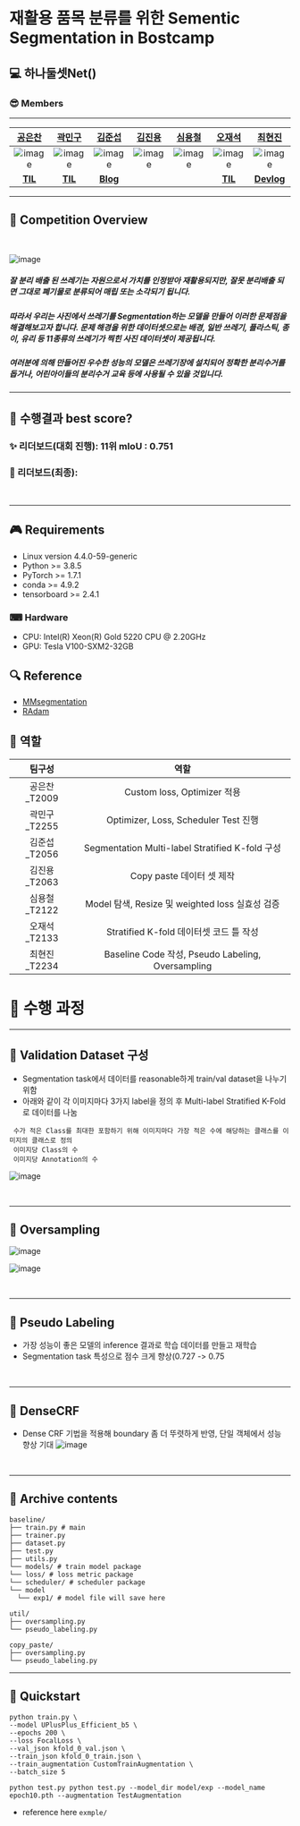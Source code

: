 # 재활용 품목 분류를 위한 Sementic Segmentation in Bostcamp

## 💻 하나둘셋Net()

### 😎 Members

---

|                                     [공은찬](https://github.com/Chanchan2)                                      |                                       [곽민구](https://github.com/deokgu)                                       |                                      [김준섭](https://github.com/Aweseop)                                       |                                     [김진용](https://github.com/Kim-jy0819)                                     |                                       [심용철](https://github.com/ShimYC)                                       |                               [오재석](https://github.com/dmole20)                                |                                     [최현진](https://github.com/hyeonjini)                                      |
| :-------------------------------------------------------------------------------------------------------------: | :-------------------------------------------------------------------------------------------------------------: | :-------------------------------------------------------------------------------------------------------------: | :-------------------------------------------------------------------------------------------------------------: | :-------------------------------------------------------------------------------------------------------------: | :-----------------------------------------------------------------------------------------------: | :-------------------------------------------------------------------------------------------------------------: |
| ![image](https://user-images.githubusercontent.com/35412566/138591221-5c2b12cc-c2db-4679-892f-a0aa034cdf77.png) | ![image](https://user-images.githubusercontent.com/35412566/138591171-7b883dcd-7b83-492e-a251-9eb2960d6e62.png) | ![image](https://user-images.githubusercontent.com/35412566/138591221-5c2b12cc-c2db-4679-892f-a0aa034cdf77.png) | ![image](https://user-images.githubusercontent.com/63527907/140073918-839313ff-76f0-4bd1-a1da-2b68880c8f43.png) | ![image](https://user-images.githubusercontent.com/35412566/138591221-5c2b12cc-c2db-4679-892f-a0aa034cdf77.png) |                ![image](https://avatars.githubusercontent.com/u/52789601?s=40&v=4)                | ![image](https://github.com/hyeonjini.png) |
| [**TIL**](https://flint-failing-3c9.notion.site/006b28bf92104405834e3fb3ef1fdc99)                                                                                                             |                                [**TIL**](https://github.com/deokgu/deokgu/wiki)                                 |   [**Blog**](https://kim-jy0819.github.io/)                                                                                                              |                                                                                                                 |                                                                                                                 | [**TIL**](https://fair-dahlia-cc2.notion.site/BoostCamp-AI-Tech-48bd706756aa49e0b74ca2d2ffda962a) |[**Devlog**](https://velog.io/@choihj94)                                                                                                                 |

---

## 🔎 Competition Overview

<br>

![image](https://user-images.githubusercontent.com/35412566/139359859-ea1469d8-8bd9-41f3-b09e-4b190ab795db.png)

##### 잘 분리 배출 된 쓰레기는 자원으로서 가치를 인정받아 재활용되지만, 잘못 분리배출 되면 그대로 폐기물로 분류되어 매립 또는 소각되기 됩니다.

##### 따라서 우리는 사진에서 쓰레기를 Segmentation하는 모델을 만들어 이러한 문제점을 해결해보고자 합니다. 문제 해경을 위한 데이터셋으로는 배경, 일반 쓰레기, 플라스틱, 종이, 유리 등 11종류의 쓰레기가 찍힌 사진 데이터셋이 제공됩니다.

##### 여러분에 의해 만들어진 우수한 성능의 모델은 쓰레기장에 설치되어 정확한 분리수거를 돕거나, 어린아이들의 분리수거 교육 등에 사용될 수 있을 것입니다.

---

## 🎉 수행결과 best score?

### ✨ 리더보드(대회 진행): **11위** mIoU : 0.751

### 🎊 리더보드(최종):

<br>

---

## 🎮 Requirements

- Linux version 4.4.0-59-generic
- Python >= 3.8.5
- PyTorch >= 1.7.1
- conda >= 4.9.2
- tensorboard >= 2.4.1

### ⌨ Hardware

- CPU: Intel(R) Xeon(R) Gold 5220 CPU @ 2.20GHz
- GPU: Tesla V100-SXM2-32GB
  <br>

## 🔍 Reference

- [MMsegmentation](https://github.com/open-mmlab/mmsegmentation)
- [RAdam](https://github.com/LiyuanLucasLiu/RAdam/blob/master/radam/radam.py)
  <br>
  
## 📏 역할
| 팀구성  | 역할 |
| :---:   | :---:|
| 공은찬_T2009| Custom loss, Optimizer 적용|
| 곽민구_T2255| Optimizer, Loss, Scheduler Test 진행 |
| 김준섭_T2056| Segmentation Multi-label Stratified K-fold 구성|
| 김진용_T2063| Copy paste 데이터 셋 제작|
| 심용철_T2122| Model 탐색, Resize 및 weighted loss 실효성 검증|
| 오재석_T2133| Stratified K-fold 데이터셋 코드 틀 작성|
| 최현진_T2234| Baseline Code 작성, Pseudo Labeling, Oversampling|


# 🔨 수행 과정

---

## 🔑 Validation Dataset 구성
- Segmentation task에서 데이터를 reasonable하게 train/val dataset을 나누기 위함
- 아래와 같이 각 이미지마다 3가지 label을 정의 후 Multi-label Stratified K-Fold로 데이터를 나눔
```
 수가 적은 Class를 최대한 포함하기 위해 이미지마다 가장 적은 수에 해당하는 클래스를 이미지의 클래스로 정의
 이미지당 Class의 수
 이미지당 Annotation의 수
````
 ![image](https://user-images.githubusercontent.com/35412566/140275405-f42a0fd4-37ae-41be-986f-39ee5a6847c9.png)


<br>

---

## 🔑 Oversampling
![image](https://user-images.githubusercontent.com/35412566/140275754-58e33ecd-8e5b-4581-8655-6f153ed11412.png)
<br>

![image](https://user-images.githubusercontent.com/35412566/140275802-3f83cd8e-9854-422d-86b3-c58c2051af5a.png)

<br>

---

## 🔑 Pseudo Labeling
- 가장 성능이 좋은 모델의 inference 결과로 학습 데이터를 만들고 재학습
- Segmentation task 특성으로 점수 크게 향상(0.727 -> 0.75

<br>

---
## 🔑 DenseCRF
- Dense CRF 기법을 적용해 boundary 좀 더 뚜렷하게 반영, 단일 객체에서 성능 향상 기대
![image](https://user-images.githubusercontent.com/35412566/140275995-7967b185-5dd8-4e74-b36c-0558408a436c.png)

<br>

---

## 📂 Archive contents

```
baseline/
├── train.py # main
├── trainer.py
├── dataset.py
├── test.py
├── utils.py
└── models/ # train model package
└── loss/ # loss metric package
└── scheduler/ # scheduler package
└── model
  └── exp1/ # model file will save here
```

```
util/
├── oversampling.py
└── pseudo_labeling.py
```

```
copy_paste/
├── oversampling.py
└── pseudo_labeling.py
```

---

## 🛒 Quickstart
```
python train.py \
--model UPlusPlus_Efficient_b5 \
--epochs 200 \
--loss FocalLoss \
--val_json kfold_0_val.json \
--train_json kfold_0_train.json \
--train_augmentation CustomTrainAugmentation \
--batch_size 5
```
```
python test.py python test.py --model_dir model/exp --model_name epoch10.pth --augmentation TestAugmentation
```
- reference here `exmple/`
